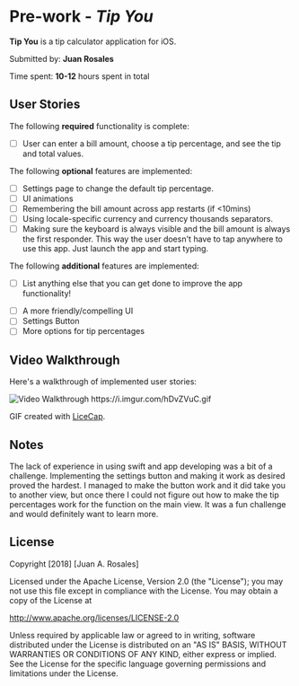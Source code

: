 # Pre-work - *Tip You*

**Tip You** is a tip calculator application for iOS.

Submitted by: **Juan Rosales**

Time spent: **10-12** hours spent in total

## User Stories

The following **required** functionality is complete:

* [  ] User can enter a bill amount, choose a tip percentage, and see the tip and total values.

The following **optional** features are implemented:
* [ ] Settings page to change the default tip percentage.
* [  ] UI animations
* [ ] Remembering the bill amount across app restarts (if <10mins)
* [ ] Using locale-specific currency and currency thousands separators.
* [  ] Making sure the keyboard is always visible and the bill amount is always the first responder. This way the user doesn't have to tap anywhere to use this app. Just launch the app and start typing.

The following **additional** features are implemented:

- [  ] List anything else that you can get done to improve the app functionality!
* [  ] A more friendly/compelling UI
* [  ] Settings Button
* [  ] More options for tip percentages

## Video Walkthrough 

Here's a walkthrough of implemented user stories:

<img src='https://i.imgur.com/hDvZVuC.gif' title='Video Walkthrough' width='' alt='Video Walkthrough' />
https://i.imgur.com/hDvZVuC.gif

GIF created with [LiceCap](http://www.cockos.com/licecap/).

## Notes

The lack of experience in using swift and app developing was a bit of a challenge. Implementing the settings button and making it work as desired proved the hardest. I managed to make the button work and it did take you to another view, but once there I could not figure out how to make the tip percentages work for the function on the main view. It was a fun challenge and would definitely want to learn more.  

## License

Copyright [2018] [Juan A. Rosales]

Licensed under the Apache License, Version 2.0 (the "License");
you may not use this file except in compliance with the License.
You may obtain a copy of the License at

http://www.apache.org/licenses/LICENSE-2.0

Unless required by applicable law or agreed to in writing, software
distributed under the License is distributed on an "AS IS" BASIS,
WITHOUT WARRANTIES OR CONDITIONS OF ANY KIND, either express or implied.
See the License for the specific language governing permissions and
limitations under the License.
